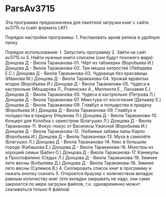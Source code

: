 # ParsAv3715
Эта программа предназначена для пакетной загрузки книг с сайта av3715.ru (сайт формата LKF)

Порядок настройки программы:
    1. Распаковать архив релиза в удобную папку

Порядок использования: 
    1. Запустить программу
    2. Зайти на сайт av3715.ru
    3. Найти нужные книги списком (они будут похожего вида):
        Донцова Д - Виола Тараканова-01. Чёрт из табакерки (Воробьева И.)
        Донцова Д - Виола Тараканова-02. Три мешка хитростей (Лебедева Е.С.)
        Донцова Д - Виола Тараканова-03. Чудовище без красавицы (Иванова М.)
        Донцова Д - Виола Тараканова-04. Урожай ядовитых ягодок (Воробьева И.)
        Донцова Д - Виола Тараканова-05. Чудеса в кастрюльке (Мошарова Л., Ровенских А., Миллиоти Е., Ласкавая Е.)
        Донцова Д - Виола Тараканова-05. Чудеса в кастрюльке (Петрова Л.)
        Донцова Д - Виола Тараканова-07. Микстура от косоглазия (Дельвер Е.)
        Донцова Д - Виола Тараканова-09. Главбух и полцарства в придачу (Воробьева И.)
        Донцова Д - Виола Тараканова-09. Главбух и полцарства в придачу (Наумова Л.)
        Донцова Д - Виола Тараканова-10. Концерт для Колобка с оркестром (Благушко Л.)
        Донцова Д - Виола Тараканова-11. Фокус-покус от Василисы Ужасной (Воробьева И.)
        Донцова Д - Виола Тараканова-12. Любимые забавы папы Карло (Воробьева И.)
        Донцова Д - Виола Тараканова-13. Муха в самолёте (Благушко Л.)
        Донцова Д - Виола Тараканова-14. Кекс в большом городе (Кабашова Е.)
        Донцова Д - Виола Тараканова-16. Монстры из хорошей семьи (Бабич О.)
        Донцова Д - Виола Тараканова-17. Каникулы в Простофилино (Седых Л.)
        Донцова Д - Виола Тараканова-18. Зимнее лето весны (Бобылева Д.)
        Донцова Д - Виола Тараканова-18. Зимнее лето весны (Сулимов В.)
    4. Скопировать список книг в программу и нажать кнопку скачать
    5. Откроется браузер с количеством вкладок равным количеству книг (эти вкладки закрывать не надо, они сами закроются по мере загрузки файлов, т.к. одновременно можнт скачиваться только 6 файлов)